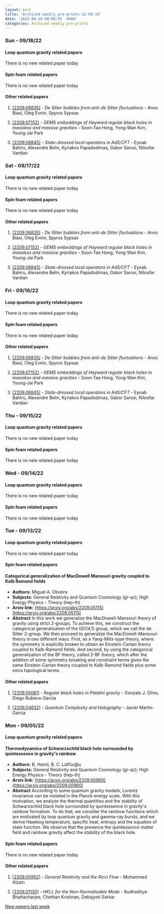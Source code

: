```yaml
---
layout: post
title: 'Archived weekly pre-prints 22-09-19'
date: '2022-09-19 08:00:05 -0400'
categories: Archived weekly pre-prints
---
```



### Sun - 09/18/22

#### Loop quantum gravity related papers

There is no new related paper today 

#### Spin foam related papers

There is no new related paper today 



#### Other related papers

1. [[2209.06835]](https://arxiv.org/abs/2209.06835) - *De Sitter bubbles from anti-de Sitter fluctuations* - Anxo Biasi, Oleg Evnin, Spyros Sypsas

1. [[2209.07152]](https://arxiv.org/abs/2209.07152) - *GEMS embeddings of Hayward regular black holes in massless and massive  gravities* - Soon-Tae Hong, Yong-Wan Kim, Young-Jai Park

1. [[2209.06845]](https://arxiv.org/abs/2209.06845) - *State-dressed local operators in AdS/CFT* - Eyoab Bahiru, Alexandre Belin, Kyriakos Papadodimas, Gabor Sarosi, Niloofar Vardian



### Sat - 09/17/22

#### Loop quantum gravity related papers

There is no new related paper today 

#### Spin foam related papers

There is no new related paper today 



#### Other related papers

1. [[2209.06835]](https://arxiv.org/abs/2209.06835) - *De Sitter bubbles from anti-de Sitter fluctuations* - Anxo Biasi, Oleg Evnin, Spyros Sypsas

1. [[2209.07152]](https://arxiv.org/abs/2209.07152) - *GEMS embeddings of Hayward regular black holes in massless and massive  gravities* - Soon-Tae Hong, Yong-Wan Kim, Young-Jai Park

1. [[2209.06845]](https://arxiv.org/abs/2209.06845) - *State-dressed local operators in AdS/CFT* - Eyoab Bahiru, Alexandre Belin, Kyriakos Papadodimas, Gabor Sarosi, Niloofar Vardian



### Fri - 09/16/22

#### Loop quantum gravity related papers

There is no new related paper today 

#### Spin foam related papers

There is no new related paper today 



#### Other related papers

1. [[2209.06835]](https://arxiv.org/abs/2209.06835) - *De Sitter bubbles from anti-de Sitter fluctuations* - Anxo Biasi, Oleg Evnin, Spyros Sypsas

1. [[2209.07152]](https://arxiv.org/abs/2209.07152) - *GEMS embeddings of Hayward regular black holes in massless and massive  gravities* - Soon-Tae Hong, Yong-Wan Kim, Young-Jai Park

1. [[2209.06845]](https://arxiv.org/abs/2209.06845) - *State-dressed local operators in AdS/CFT* - Eyoab Bahiru, Alexandre Belin, Kyriakos Papadodimas, Gabor Sarosi, Niloofar Vardian



### Thu - 09/15/22

#### Loop quantum gravity related papers

There is no new related paper today 

#### Spin foam related papers

There is no new related paper today 

### Wed - 09/14/22

#### Loop quantum gravity related papers

There is no new related paper today 

#### Spin foam related papers

There is no new related paper today 

### Tue - 09/13/22

#### Loop quantum gravity related papers

There is no new related paper today 

#### Spin foam related papers

#### **Categorical generalization of MacDowell Mansouri gravity coupled to Kalb  Ramond fields**
 - **Authors:** Miguel A. Oliveira
 - **Subjects:** General Relativity and Quantum Cosmology (gr-qc); High Energy Physics - Theory (hep-th)
 - **Arxiv link:** [https://arxiv.org/abs/2209.05115](https://arxiv.org/abs/2209.05115)
 - **Abstract**
 In this work we generalize the MacDowell-Mansouri theory of gravity using strict 2-groups. To achieve this, we construct the categorical generalization of the ISO(4,1) group, which we call the de Sitter 2-group. We then proceed to generalize the MacDowell-Mansouri theory in two different ways. First, as a Yang-Mills-type theory, where the symmetry is explicitly broken to obtain an Einstein-Cartan theory coupled to Kalb-Ramond fields. And second, by using the categorical generalization of the BF theory, called 2-BF theory, which after the addition of some symmetry breaking and constraint terms gives the same Einstein-Cartan theory coupled to Kalb-Ramond fields plus some extra topological terms. 



#### Other related papers

1. [[2209.05061]](https://arxiv.org/abs/2209.05061) - *Regular black holes in Palatini gravity* - Gonzalo J. Olmo, Diego Rubiera-Garcia

1. [[2209.04632]](https://arxiv.org/abs/2209.04632) - *Quantum Complexity and Holography* - Javier Martin-Garcia



### Mon - 09/05/22

#### Loop quantum gravity related papers

#### **Thermodynamics of Schwarzschild black hole surrounded by quintessence in  gravity's rainbow**
 - **Authors:** B. Hamil, B. C. Lütfüoğlu
 - **Subjects:** General Relativity and Quantum Cosmology (gr-qc); High Energy Physics - Theory (hep-th)
 - **Arxiv link:** [https://arxiv.org/abs/2209.00960](https://arxiv.org/abs/2209.00960)
 - **Abstract**
 According to some quantum gravity models, Lorentz invariance can be violated in the Planck energy scale. With this motivation, we analyze the thermal quantities and the stability of Schwarzschild black hole surrounded by quintessence in gravity's rainbow formalism. To do that, we consider the rainbow functions which are motivated by loop quantum gravity and gamma-ray bursts, and we derive Hawking temperature, specific heat, entropy and the equation of state function. We observe that the presence the quintessence matter field and rainbow gravity affect the stability of the black hole. 

#### Spin foam related papers

There is no new related paper today 



#### Other related papers

1. [[2209.00952]](https://arxiv.org/abs/2209.00952) - *General Relativity and the Ricci Flow* - Mohammed Alzain

1. [[2209.01130]](https://arxiv.org/abs/2209.01130) - *HKLL for the Non-Normalizable Mode* - Budhaditya Bhattacharjee, Chethan Krishnan, Debajyoti Sarkar






[New papers last week]({{site.url}}/archived/weekly/pre-prints/2022/09/05/archived_weekly_papers.html)